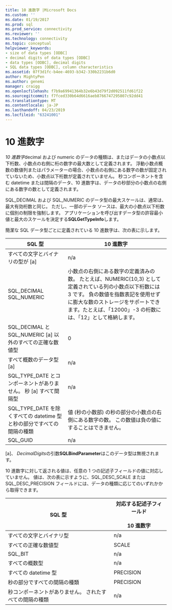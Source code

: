 ```yaml
---
title: 10 進数字 |Microsoft Docs
ms.custom: ''
ms.date: 01/19/2017
ms.prod: sql
ms.prod_service: connectivity
ms.reviewer: ''
ms.technology: connectivity
ms.topic: conceptual
helpviewer_keywords:
- size of data types [ODBC]
- decimal digits of data types [ODBC]
- data types [ODBC], decimal digits
- SQL data types [ODBC], column characteristics
ms.assetid: 07f3d1fc-b4ee-4693-b342-330b2231b6d0
author: MightyPen
ms.author: genemi
manager: craigg
ms.openlocfilehash: f7b9a69941364b32e6b43d79f2d092511fd61f22
ms.sourcegitcommit: f7fced330b64d6616aeb8766747295807c92dd41
ms.translationtype: MT
ms.contentlocale: ja-JP
ms.lasthandoff: 04/23/2019
ms.locfileid: "63241001"
---
```

# <a name="decimal-digits"></a>10 進数字
*10 進数字*decimal および numeric のデータの種類は、またはデータの小数点以下桁数、小数点の右側に桁の数字の最大数として定義されます。 浮動小数点概数の数値列またはパラメーターの場合、小数点の右側にある数字の数が固定されていないため、小数点以下桁数が定義されていません。 秒コンポーネントを含む datetime または間隔のデータ、10 進数字は、データの秒部分の小数点の右側にある数字の数として定義されます。  
  
 SQL_DECIMAL および SQL_NUMERIC のデータ型の最大スケールは、通常は、最大有効桁数と同じ。 ただし、一部のデータ ソースは、最大の小数点以下桁数に個別の制限を強制します。 アプリケーションを呼び出すデータ型の許容最小値と最大のスケールを決定する**SQLGetTypeInfo**します。  
  
 簡潔な SQL データ型ごとに定義されている 10 進数字は、次の表に示します。  
  
|SQL 型|10 進数字|  
|--------------|--------------------|  
|すべての文字とバイナリの型が [a]|n/a|  
|SQL_DECIMAL<br />SQL_NUMERIC|小数点の右側にある数字の定義済みの数。 たとえば、NUMERIC(10,3) として定義されている列の小数点以下桁数には 3 です。 負の数値を指数表記を使用せずに膨大な数のストレージをサポートできます。たとえば、「12000」-3 の桁数には、「12」として格納します。|  
|SQL_DECIMAL と SQL_NUMERIC [a] 以外のすべての正確な数値型|0|  
|すべて概数のデータ型 [a]|n/a|  
|SQL_TYPE_DATE とコンポーネントがありません。 秒 [a] すべて間隔型|n/a|  
|SQL_TYPE_DATE を除くすべての datetime 型と秒の部分ですべての間隔の種類|値 (秒の小数部) の秒の部分の小数点の右側にある数字の数。 この数値は負の値にすることはできません。|  
|SQL_GUID|n/a|  
  
 [a]、 *DecimalDigits*の引数**SQLBindParameter**はこのデータ型は無視されます。  
  
 10 進数字に対して返される値は、任意の 1 つの記述子フィールドの値に対応していません。 値は、次の表に示すように、SQL_DESC_SCALE または SQL_DESC_PRECISION フィールドには、データの種類に応じてのいずれかから取得できます。  
  
|SQL 型|対応する記述子フィールド<br /><br /> 10 進数字|  
|--------------|----------------------------------------------------------|  
|すべての文字とバイナリ型|n/a|  
|すべての正確な数値型|SCALE|  
|SQL_BIT|n/a|  
|すべての概数型|n/a|  
|すべての datetime 型|PRECISION|  
|秒の部分ですべての間隔の種類|PRECISION|  
|秒コンポーネントがありません。 されたすべての間隔の種類|n/a|
